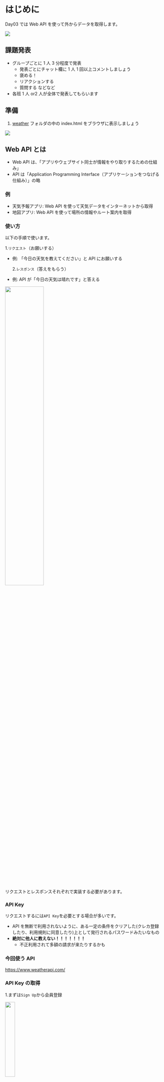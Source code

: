 # はじめに

Day03 では Web API を使って外からデータを取得します。

<img src="./readme_images/day3_1.avif" />

## 課題発表

- グループごとに 1 人 3 分程度で発表
  - 発表ごとにチャット欄に 1 人 1 回以上コメントしましょう
  - 褒める！
  - リアクションする
  - 質問する などなど
- 各班 1 人 or2 人が全体で発表してもらいます

## 準備

1. [weather](./weather) フォルダの中の index.html をブラウザに表示しましょう

<img src="./readme_images/day3_2.avif" />

## Web API とは

- Web API は、「アプリやウェブサイト同士が情報をやり取りするための仕組み」
- API は「Application Programming Interface（アプリケーションをつなげる仕組み）」の略

### 例

- 天気予報アプリ: Web API を使って天気データをインターネットから取得
- 地図アプリ: Web API を使って場所の情報やルート案内を取得

### 使い方

以下の手順で使います。

1.`リクエスト`（お願いする）

- 例: 「今日の天気を教えてください」と API にお願いする

  2.`レスポンス`（答えをもらう）

- 例: API が「今日の天気は晴れです」と答える

<img src="./readme_images/day3_3.avif" width=50% />

リクエストとレスポンスそれぞれで実装する必要があります。

### API Key

リクエストするには`API Key`を必要とする場合が多いです。

- API を無断で利用されないように、ある一定の条件をクリアした(クレカ登録したり、利用規則に同意したり)上として発行されるパスワードみたいなもの
- **絶対に他人に教えない！！！！！！！**
  - 不正利用されて多額の請求が来たりするかも

### 今回使う API

https://www.weatherapi.com/

### API Key の取得

1.まずは`Sign Up`から会員登録

<img src="./readme_images/day3_4.avif" width=25% />

2.Email とパスワード、必要事項をチェックして`Sign up`ボタンをクリック

<img src="./readme_images/day3_5.avif" width=25% />

3.入力した Email アドレスに確認用リンクが飛んできているからそこをクリック

<img src="./readme_images/day3_6.avif" />

4.`API Key`をコピーする

<img src="./readme_images/day3_7.avif" width=50% />

5.貼る

使いやすいように変数にしておく

```js
const API_KEY = "xxxxxxxxxxxxxxxxxxxxxxxx" // 自分のAPI Key
```

## リクエストを実行する

今回は「天気を取得」ボタンをクリックしたタイミングでリクエストを実行します。

<img src="./readme_images/day3_8.avif" />

```js
// idがget-weatherのボタンをクリック
$("#get-weather").on("click", function () {
  // 処理を追加していく
})
```

### 入力欄の値を取得する

jQuery の`.val()`を使用すると入力欄の値を取得できる

https://api.jquery.com/val/

```js
$("#get-weather").on("click", function () {
  const city = $("#city-input").val()
  console.log(city) // 入力欄の値が取得できている
})
```

入力欄に何か入力 →Console で入力した値が表示されていれば ok✅

### リクエストの実装

ajax を使用します。 (axios でも可)

https://api.jquery.com/jQuery.ajax/

jQuery の AJAX (Asynchronous JavaScript and XML) は、ページをリロードせずにデータを取得・送信するための機能です。

#### ajax の型

基本形はこんな感じで使います 👇

```js
$.ajax({
  url: "リクエスト先のURL",
  type: "GET", // 他にもPOST, PUT, DELETEとかあるけど取得するだけならGET,
  data: {
    // パラメータ
  },
  success: function (response) {
    console.log("成功:", response)
  },
  error: function (xhr, status, error) {
    console.error("エラー:", status, error)
  },
})
```

**ポイント**

- type: HTTP メソッド (GET, POST, PUT, DELETE)
- data: リクエスト時に一緒に送る値(パラメータ)を書く
- success: リクエスト成功時に実行する処理を書く
- error: リクエスト失敗時に実行する処理を書く

#### リクエストに必要な情報を確認する

どの API でもリクエスト時にどんなデータを一緒に送るか`パラメータ`を見ながら確認しましょう。

https://www.weatherapi.com/my/

<img src="./readme_images/day3_9.avif" width=50% />

https://www.weatherapi.com/docs/

URL はここ

<img src="./readme_images/day3_10.avif" width=50% />

パラメータはここ

どうやら`key`と`q`は`required`なので必ずパラメータで渡す必要がありそう

<img src="./readme_images/day3_11.avif" width=50% />

追加で言語も変更できそう(Optional: 任意なので必須ではない)

<img src="./readme_images/day3_12.avif" width=50% />
<img src="./readme_images/day3_13.avif" width=50% />

これを踏まえて ajax✏️

```js
// APIリクエスト
$.ajax({
  url: "https://api.weatherapi.com/v1/current.json",
  method: "GET",
  data: {
    key: API_KEY,
    q: city,
    lang: "ja",
  },
  success: function (response) {
    // 成功時の処理
    console.log(response)
  },
  error: function () {
    // エラー時の処理
    alert("天気情報を取得できませんでした。都市名を確認してください。")
  },
})
```

**ポイント**

- url: Base URL + Current weather の API method
- :new: data: パラメータを`オブジェクト`の形で渡します

### オブジェクト

「いくつかのデータをまとめたもの」のこと！
例えば、人の情報をまとめたノートのようなものを想像してみてください。

```
名前: 榎しげはる
年齢: 秘密
好きな色: 緑
```

このような情報を JavaScript では`オブジェクト`という形で表現できます。

```js
const person = {
  name: "榎しげはる",
  age: "秘密",
  favoriteColor: "緑",
}
```

コロンの左側が`キー`・右側を`値`と呼びます。

このオブジェクトの形で ajax のパラメータとしています。

```js
$.ajax({
  url: `https://api.weatherapi.com/v1/current.json`,
  method: "GET",
  data: {
    // ここから
    key: API_KEY,
    q: city,
    lang: "ja",
  }, // ここまで
  success: function (response) {
    console.log(response)
  },
  error: function () {
    alert("天気情報を取得できませんでした。都市名を確認してください。")
  },
})
```

リクエストはここまで ✅

### レスポンスを確認しよう

好きな都市名を入力して「天気予報を取得」をクリック！
Console を確認してみましょう。

<img src="./readme_images/day3_14.avif" width=50% />

オブジェクトでレスポンスが取得できています。

左端の三角ボタンをクリックして展開して中身をみてみましょう 👁️

<img src="./readme_images/day3_15.avif" />

`current`キーと`location`キーにそれぞれたくさん値が紐づいています

### オブジェクトの中の値を取得する

このままだとオブジェクトの中のどのデータを使うのかがわかりません。

```js
const person = {
  name: "榎しげはる",
  age: "秘密",
  favoriteColor: "緑",
}
```

オブジェクトの値を使いたいときは、ドット（.） を使います。

```js
console.log(person.name) // "榎しげはる"
console.log(person.age) // "秘密"
console.log(person.favoriteColor) // "緑"
```

これでも ok(参考)

```js
console.log(person["name"]) // "榎しげはる"
console.log(person["age"]) // "秘密"
console.log(person["favoriteColor"]) // "緑"
```

今回は気温の情報を取得してみましょう

- current > temp_c

<img src="./readme_images/day3_16.avif" />

どのキーがどんな値なのかはドキュメントを確認しよう！

https://www.weatherapi.com/docs/

```js
success: function (response) {
    // 成功時の処理
    console.log(response);
    console.log(response.current.temp_c); // 追加
},
```

次に天気の情報を取得してみましょう

- current オブジェクト > condition オブジェクト > text にありそう

<img src="./readme_images/day3_17.avif" />

```js
success: function (response) {
    // 成功時の処理
    console.log(response);
    console.log(response.current.temp_c);
    console.log(response.current.condition.text); // 追加
},
```

ちゃんと取得できてる(検証 →Console で確認)👇

<img src="./readme_images/day3_18.avif" />

💡 必ず取得したい値が正しく取得できているか`console.log`を使って確認しましょう！

### 取得した値を画面に表示しよう

```js
success: function (response) {
    // 成功時の処理
    // console.log(response);
    // console.log(response.current.temp_c);
    // console.log(response.current.condition.text);
    const temperature = response.current.temp_c;
    const weatherCondition = response.current.condition.text;
    // $("#temperature").text("気温:" + temperature + "°C"); これでもok
    $("#temperature").text(`気温: ${temperature}°C`);
    $("#description").text(`天気: ${weatherCondition}`);
},
```

普通の文字と変数の中身を一緒に画面表示するには[テンプレートリテラル](https://developer.mozilla.org/ja/docs/Web/JavaScript/Reference/Template_literals)を使用します

1. `${ }`の括弧の間に変数を書く
1. バッククォート`` ` ``で ☝️ を挟む: Shift ＋@
1. 一緒に表示したい文字列を`${ }`の前後に表示する

```js
console.log(`気温: ${temperature}°C`) // 気温: 1.3°C
```

完成 ✅

<img src="./readme_images/day3_19.avif" width=30% />

#### 練習 ✏️

表示できたら、もう一つ好きな値を取得して、それを画面に表示してみよう ✅

## 本の情報を取得しよう

Google Books API を使用します。

https://developers.google.com/books/docs/v1/reference

⚠️ [books](./books) フォルダの`index.html`をブラウザに表示してしましょう

<img src="./readme_images/day3_20.avif" width=20% />

<img src="./readme_images/day3_21.avif" width=50% />

### 本を検索

1. 好きなキーワードを入力
1. 検索ボタンをクリック
1. 検証ツールで Console を確認

<img src="./readme_images/day3_22.avif" width=50% />

items というキーで`Array`が取得できています。

items だけに console を絞ります。

```js
success: function (response) {
    // console.log(response); // コメントアウト
    console.log(response.items); // 追記
},
```

<img src="./readme_images/day3_23.avif" width=50% />

展開すると

<img src="./readme_images/day3_24.avif" width=50% />

### 配列

- 複数のデータを一つの変数にまとめて管理するためのデータ構造です
- 配列を使うと、関連するデータを一つのグループとして扱うことができます

```js
const fruits = ["りんご", "バナナ", "オレンジ"]
```

#### インデックス

- 配列の各要素には、0 から始まる番号（インデックス）が付いています

```js
const fruits = [
  "りんご", // 0番目
  "バナナ", // 1番目
  "オレンジ", // 2番目
]
```

- インデックスを使って要素を抜き出すことができます

```js
// インデックスの例
const fruits = ["りんご", "バナナ", "オレンジ"]

console.log(fruits[0]) // "りんご"
console.log(fruits[1]) // "バナナ"
console.log(fruits[2]) // "オレンジ"
```

### 配列の操作

ふ〜んくらいで ok

- 要素の追加
  push(): 配列の末尾に要素を追加します。

```js
let fruits = ["りんご", "バナナ"]
fruits.push("オレンジ")
console.log(fruits) // ["りんご", "バナナ", "オレンジ"]
```

- 要素の削除
  pop(): 配列の末尾の要素を削除します。

```js
let fruits = ["りんご", "バナナ", "オレンジ"]
fruits.pop()
console.log(fruits) // ["りんご", "バナナ"]
```

- 要素の変更
  インデックスを使って特定の要素を変更できます。

```js
let fruits = ["りんご", "バナナ", "オレンジ"]
fruits[1] = "ぶどう"
console.log(fruits) // ["りんご", "ぶどう", "オレンジ"]
```

### 配列のループ

- 配列の全ての要素を処理するには、for ループや forEach メソッドを使います

```js
// forループの例
const fruits = ["りんご", "バナナ", "オレンジ"]
for (let i = 0; i < fruits.length; i++) {
  console.log(fruits[i]) // fruits[0], fruits[1]...
}
```

- let i = 0
  - 最初は 0 からスタート
- i < fruits.length
  - `fruits.length`は fruits 配列の要素の数: 3
  - 0 < 3
    - 0, 1, 2 と処理が続きます
- i++
  - 処理が 1 回終わるたびに`i`に対して+1 していきます

結果的に以下の処理が実行されているのと同じ状態です。

```js
console.log(fruits[0]) // "りんご"
console.log(fruits[1]) // "バナナ"
console.log(fruits[2]) // "オレンジ"
```

今回はこっちを使います。

```js
// forEachメソッドの例
const fruits = ["りんご", "バナナ", "オレンジ"]
fruits.forEach(function (fruit) {
  console.log(fruit)
})
```

- 要素を一つずつ`{}`に渡している
- fruit という変数に入っているのでそれを log に出力している

結果的に以下の処理が実行されているのと同じ状態です。

```js
console.log("りんご") // "りんご"
console.log("バナナ") // "バナナ"
console.log("オレンジ") // "オレンジ"
```

forEach を使って本ごとにログを出力します。

```js
success: function (response) {
    // console.log(response);
    // console.log(response.items);
    const books = response.items
    books.forEach((book) => {
        console.log(book)
    });
},
```

本ごとに出力した様子はこちら

<img src="./readme_images/day3_25.avif" width=50% />

```js
books.forEach((book) => {
  // console.log(book);
  const title = book.volumeInfo.title // 本のタイトル
  const li = $("<li>").html(title) // HTMLタグを作成
  $("#booksList").append(li) // ulタグの中に入れ込む
})
```

解説 ☝️

1. 本のタイトルを変数`title`に格納
1. title を`liタグ`に入れ込む
   1. `<li>呪術廻戦1</li>`こんな感じ
1. それを`index.html`の ul タグ(id が booksList)に入れ込む

```html
<ul id="booksList">
  <!-- ここに追加(append)されていく。※index.html修正不要 -->
</ul>
```

完成 ✅

<img src="./readme_images/day3_26.avif" width=50% />

- 検証ツールから見るとちゃんと`<li>呪術廻戦1</li>`が生成されている

<img src="./readme_images/day3_27.avif" width=30% />

## 課題

- Web API を探して何か作ってみよう
- 複数組み合わせるのがポイントです 👏
- 色々無料 API が載っているサイト
  - https://www.freepublicapis.com/
